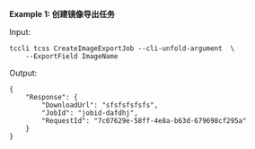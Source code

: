 **Example 1: 创建镜像导出任务**



Input: 

```
tccli tcss CreateImageExportJob --cli-unfold-argument  \
    --ExportField ImageName
```

Output: 
```
{
    "Response": {
        "DownloadUrl": "sfsfsfsfsfs",
        "JobId": "jobid-dafdhj",
        "RequestId": "7c07629e-58ff-4e8a-b63d-679698cf295a"
    }
}
```

